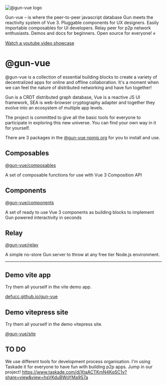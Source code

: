 ![@gun-vue logo](https://raw.githubusercontent.com/davay42/gun-vue/master/demo/public/gun-vue-logo.svg)

Gun-vue – is where the peer-to-peer javascript database Gun meets the reactivity system of Vue 3. Pluggable components for UX designers. Easily importable composables for UI developers. Relay peer for p2p network enthusiasts. Demos and docs for beginners. Open source for everyone! ✊

[Watch a youtube video showcase](https://www.youtube.com/watch?v=4hpVRgVQvsY)

# @gun-vue

@gun-vue is a collection of essential building blocks to create a variety of decentralized apps for online and offline collaboration. It's a moment when we can feel the nature of distributed networking and have fun together!

Gun is a CRDT distributed graph database, Vue is a reactive JS UI framework, SEA is web-browser cryptography adapter and together they evolve into an ecosystem of multiple app levels.

The project is committed to give all the basic tools for everyone to participate in exploring this new universe. You can find your own way in it for yourself.

There are 3 packages in the [@gun-vue npmjs org](https://www.npmjs.com/org/gun-vue) for you to install and use.

## Composables

[@gun-vue/composables](https://github.com/DeFUCC/gun-vue/tree/master/composables)

A set of composable functions for use with Vue 3 Composition API

## Components

[@gun-vue/components](https://github.com/DeFUCC/gun-vue/tree/master/components)

A set of ready to use Vue 3 components as building blocks to implement Gun powered interactivity in seconds

## Relay

[@gun-vue/relay](https://github.com/DeFUCC/gun-vue/tree/master/relay)

A simple no-store Gun server to throw at any free tier Node.js environment.

---

## Demo vite app

Try them all yourself in the vite demo app.

[defucc.github.io/gun-vue](https://github.com/DeFUCC/gun-vue/tree/master/demo)

## Demo vitepress site

Try them all yourself in the demo vitepress site.

[@gun-vue/site](https://github.com/DeFUCC/gun-vue/tree/master/site)

## TO DO

We use different tools for development process organisation. I'm using Taskade it for everyone to have fun with building p2p apps. Jump in our project! https://www.taskade.com/d/XtaACTKmN4KqSC1v?share=view&view=hsVKduBWoYMa9S7a
